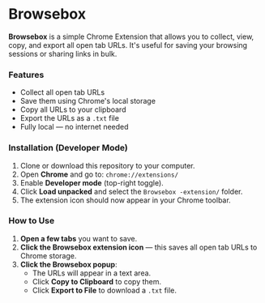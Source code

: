# Browsebox 

**Browsebox** is a simple Chrome Extension that allows you to collect, view, copy, and export all open tab URLs. It's useful for saving your browsing sessions or sharing links in bulk.

### Features

- Collect all open tab URLs
- Save them using Chrome's local storage
- Copy all URLs to your clipboard
- Export the URLs as a `.txt` file
- Fully local — no internet needed

### Installation (Developer Mode)

1. Clone or download this repository to your computer.
2. Open **Chrome** and go to: `chrome://extensions/`
3. Enable **Developer mode** (top-right toggle).
4. Click **Load unpacked** and select the `Browsebox -extension/` folder.
5. The extension icon should now appear in your Chrome toolbar.

### How to Use

1. **Open a few tabs** you want to save.
2. **Click the Browsebox  extension icon** — this saves all open tab URLs to Chrome storage.
3. **Click the Browsebox  popup**:
   - The URLs will appear in a text area.
   - Click **Copy to Clipboard** to copy them.
   - Click **Export to File** to download a `.txt` file.

